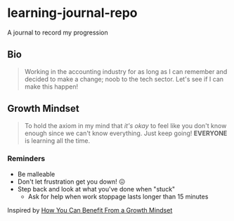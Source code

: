 # learning-journal-repo
A journal to record my progression

## Bio
>Working in the accounting industry for as long as I can remember and decided to make a change; noob to the tech sector. Let's see if I can make this happen!

## Growth Mindset

>To hold the axiom in my mind that _it's okay_ to feel like you don't know enough since we can't know everything. Just keep going! **EVERYONE** is learning all the time.

### Reminders

- Be malleable
- Don't let frustration get you down! :confounded:
- Step back and look at what you've done when "stuck" 
  - Ask for help when work stoppage lasts longer than 15 minutes
  
Inspired by [How You Can Benefit From a Growth Mindset](https://www.atlassian.com/blog/inside-atlassian/growth-mindset)
